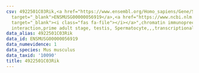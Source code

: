 ```yaml
---
csv: 4922501C03Rik,<a href="https://www.ensembl.org/Homo_sapiens/Gene/Summary?db=core;g=ENSMUSG00000056919"
  target="_blank">ENSMUSG00000056919</a>,<a href="https://www.ncbi.nlm.nih.gov/pubmed/25450459"
  target="_blank"><i class="fas fa-file"></i></a>",chromatin immunoprecipitation assay,direct
  interaction,prime adult stage, testis, Spermatocyte,,,transcriptional regulation,
data_alias: 4922501C03Rik
data_id: ENSMUSG00000056919
data_numevidence: 1
data_species: Mus musculus
data_taxid: '10090'
title: 4922501C03Rik
---
```

